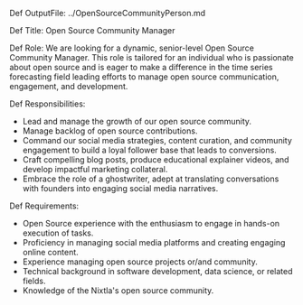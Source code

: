 Def OutputFile: 
../OpenSourceCommunityPerson.md

Def Title: Open Source Community Manager

Def Role:
We are looking for a dynamic, senior-level Open Source Community Manager. This role is tailored for an individual who is passionate about open source and is eager to make a difference in the time series forecasting field leading efforts to manage open source communication, engagement, and development.

Def Responsibilities:
- Lead and manage the growth of our open source community.
- Manage backlog of open source contributions.
- Command our social media strategies, content curation, and community engagement to build a loyal follower base that leads to conversions.
- Craft compelling blog posts, produce educational explainer videos, and develop impactful marketing collateral.
- Embrace the role of a ghostwriter, adept at translating conversations with founders into engaging social media narratives.

Def Requirements:
- Open Source experience with the enthusiasm to engage in hands-on execution of tasks.
- Proficiency in managing social media platforms and creating engaging online content.
- Experience managing open source projects or/and community.
- Technical background in software development, data science, or related fields. 
- Knowledge of the Nixtla's open source community.
